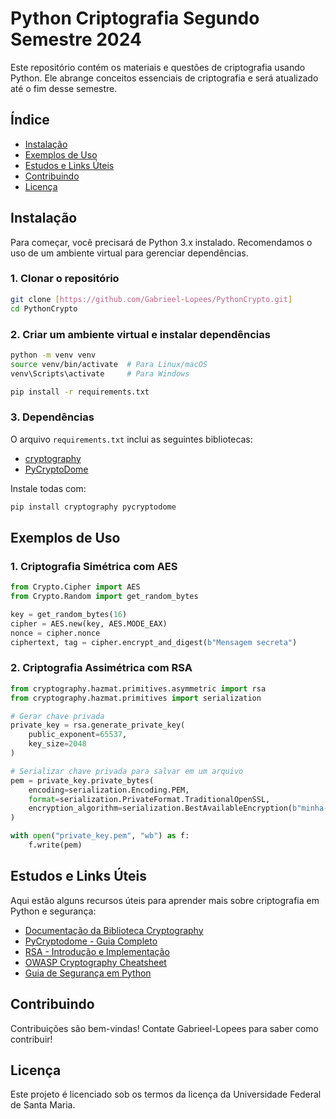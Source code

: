 
# Python Criptografia Segundo Semestre 2024

Este repositório contém os materiais e questões de criptografia usando Python. Ele abrange conceitos essenciais de criptografia e será atualizado até o fim desse semestre.

## Índice

- [Instalação](#instalação)
- [Exemplos de Uso](#exemplos-de-uso)
- [Estudos e Links Úteis](#estudos-e-links-úteis)
- [Contribuindo](#contribuindo)
- [Licença](#licença)

## Instalação

Para começar, você precisará de Python 3.x instalado. Recomendamos o uso de um ambiente virtual para gerenciar dependências.

### 1. Clonar o repositório

```bash
git clone [https://github.com/Gabrieel-Lopees/PythonCrypto.git]
cd PythonCrypto
```

### 2. Criar um ambiente virtual e instalar dependências

```bash
python -m venv venv
source venv/bin/activate  # Para Linux/macOS
venv\Scripts\activate     # Para Windows

pip install -r requirements.txt
```

### 3. Dependências

O arquivo `requirements.txt` inclui as seguintes bibliotecas:

- [cryptography](https://cryptography.io/en/latest/)
- [PyCryptoDome](https://www.pycryptodome.org/)
  
Instale todas com:

```bash
pip install cryptography pycryptodome
```

## Exemplos de Uso

### 1. Criptografia Simétrica com AES

```python
from Crypto.Cipher import AES
from Crypto.Random import get_random_bytes

key = get_random_bytes(16)
cipher = AES.new(key, AES.MODE_EAX)
nonce = cipher.nonce
ciphertext, tag = cipher.encrypt_and_digest(b"Mensagem secreta")
```

### 2. Criptografia Assimétrica com RSA

```python
from cryptography.hazmat.primitives.asymmetric import rsa
from cryptography.hazmat.primitives import serialization

# Gerar chave privada
private_key = rsa.generate_private_key(
    public_exponent=65537,
    key_size=2048
)

# Serializar chave privada para salvar em um arquivo
pem = private_key.private_bytes(
    encoding=serialization.Encoding.PEM,
    format=serialization.PrivateFormat.TraditionalOpenSSL,
    encryption_algorithm=serialization.BestAvailableEncryption(b"minha-senha")
)

with open("private_key.pem", "wb") as f:
    f.write(pem)
```

## Estudos e Links Úteis

Aqui estão alguns recursos úteis para aprender mais sobre criptografia em Python e segurança:

- [Documentação da Biblioteca Cryptography](https://cryptography.io/en/latest/)
- [PyCryptodome - Guia Completo](https://www.pycryptodome.org/)
- [RSA - Introdução e Implementação](https://en.wikipedia.org/wiki/RSA_(cryptosystem))
- [OWASP Cryptography Cheatsheet](https://cheatsheetseries.owasp.org/cheatsheets/Cryptographic_Storage_Cheat_Sheet.html)
- [Guia de Segurança em Python](https://realpython.com/python-security/)

## Contribuindo

Contribuições são bem-vindas! Contate Gabrieel-Lopees para saber como contribuir!

## Licença

Este projeto é licenciado sob os termos da licença da Universidade Federal de Santa Maria.

